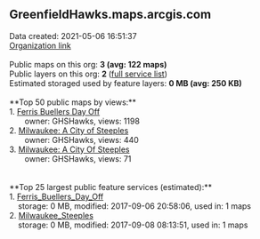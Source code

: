<h2>GreenfieldHawks.maps.arcgis.com</h2> Data created: 2021-05-06 16:51:37 <br /><a target='new' href='https://GreenfieldHawks.maps.arcgis.com'>Organization link</a><br /><br />Public maps on this org: <b>3 (avg: 122 maps)</b><br />Public layers on this org: <b>2 </b>(<a target='new' href='https://services.arcgis.com/FE3R2D9CjMSz8qe5/ArcGIS/rest/services'>full service list</a>)<br />Estimated storaged used by feature layers: <b>0 MB (avg: 250 KB)</b><br /><br />**Top 50 public maps by views:**<br />  1. <a target='new' href='https://www.arcgis.com/home/item.html?id=719d0d735d0842929012dda4df09ca62'>Ferris Buellers Day Off</a> <br />  &nbsp;&nbsp;&nbsp;&nbsp; &nbsp;&nbsp;owner: GHSHawks, views: 1198<br />  2. <a target='new' href='https://www.arcgis.com/home/item.html?id=a3f59254f3c34bee9ef6e7a7c0b734a5'>Milwaukee: A City of Steeples</a> <br />  &nbsp;&nbsp;&nbsp;&nbsp; &nbsp;&nbsp;owner: GHSHawks, views: 440<br />  3. <a target='new' href='https://www.arcgis.com/home/item.html?id=6364eaec2b7a4b55adb11903d533645c'>Milwaukee: A City Of Steeples</a> <br />  &nbsp;&nbsp;&nbsp;&nbsp; &nbsp;&nbsp;owner: GHSHawks, views: 71<br /><br /><br />**Top 25 largest public feature services (estimated):**<br /> 1. <a target='new' href='https://www.arcgis.com/home/item.html?id=82e037ea13df4db29ad68e90feb54cf9'>Ferris_Buellers_Day_Off</a><br /> &nbsp;&nbsp;&nbsp;&nbsp;storage: 0 MB, modified: 2017-09-06 20:58:06,  used in: 1 maps<br /> 2. <a target='new' href='https://www.arcgis.com/home/item.html?id=2c0e13e4fb7f47c0a3869c46e1520a42'>Milwaukee_Steeples</a><br /> &nbsp;&nbsp;&nbsp;&nbsp;storage: 0 MB, modified: 2017-09-08 08:13:51,  used in: 1 maps<br />